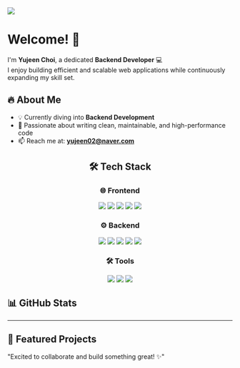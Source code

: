 <!-- 타이틀 -->
<img src="https://capsule-render.vercel.app/api?type=waving&color=0F0F0F,004d00&height=300&section=header&text=ChoiVerse&fontSize=90&fontColor=ffffff" />


# Welcome! 👋  
I'm **Yujeen Choi**, a dedicated **Backend Developer** 💻  
I enjoy building efficient and scalable web applications while continuously expanding my skill set.  

## 🔥 About Me  
- 💡 Currently diving into **Backend Development**  
- 🚀 Passionate about writing clean, maintainable, and high-performance code  
- 📫 Reach me at: **yujeen02@naver.com**  



<div align="center">
  
## 🛠 Tech Stack  

### 🌐 Frontend  
<p align="center">
  <img src="https://img.shields.io/badge/HTML5-E34F26?style=for-the-badge&logo=html5&logoColor=white" />
  <img src="https://img.shields.io/badge/CSS3-1572B6?style=for-the-badge&logo=css3&logoColor=white" />
  <img src="https://img.shields.io/badge/JavaScript-F7DF1E?style=for-the-badge&logo=javascript&logoColor=black" />
  <img src="https://img.shields.io/badge/React-61DAFB?style=for-the-badge&logo=react&logoColor=black" />
  <img src="https://img.shields.io/badge/EJS-8A2BE2?style=for-the-badge&logo=EJS&logoColor=white" />
</p>

### ⚙️ Backend  
<p align="center">
  <img src="https://img.shields.io/badge/Node.js-43853D?style=for-the-badge&logo=node.js&logoColor=white" />
  <img src="https://img.shields.io/badge/Express.js-000000?style=for-the-badge&logo=express&logoColor=white" />
  <img src="https://img.shields.io/badge/MySQL-4479A1?style=for-the-badge&logo=mysql&logoColor=white" />
  <img src="https://img.shields.io/badge/NestJS-E0234E?style=for-the-badge&logo=nestjs&logoColor=white" />
  <img src="https://img.shields.io/badge/TypeScript-3178C6?style=for-the-badge&logo=typescript&logoColor=white" />
</p>

### 🛠 Tools  
<p align="center">
  <img src="https://img.shields.io/badge/Git-F05032?style=for-the-badge&logo=git&logoColor=white" />
  <img src="https://img.shields.io/badge/Notion-000000?style=for-the-badge&logo=notion&logoColor=white" />
  <img src="https://img.shields.io/badge/VS%20Code-007ACC?style=for-the-badge&logo=visual-studio-code&logoColor=white" />
</p>

</div>


## 📊 GitHub Stats  

---  

## 🚀 Featured Projects 

"Excited to collaborate and build something great! ✨"
